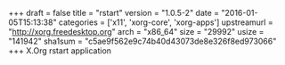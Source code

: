+++
draft = false
title = "rstart"
version = "1.0.5-2"
date = "2016-01-05T15:13:38"
categories = ['x11', 'xorg-core', 'xorg-apps']
upstreamurl = "http://xorg.freedesktop.org"
arch = "x86_64"
size = "29992"
usize = "141942"
sha1sum = "c5ae9f562e9c74b40d43073de8e326f8ed973066"
+++
X.Org rstart application